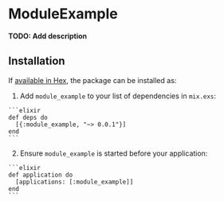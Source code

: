 # ModuleExample

**TODO: Add description**

## Installation

If [available in Hex](https://hex.pm/docs/publish), the package can be installed as:

  1. Add `module_example` to your list of dependencies in `mix.exs`:

    ```elixir
    def deps do
      [{:module_example, "~> 0.0.1"}]
    end
    ```

  2. Ensure `module_example` is started before your application:

    ```elixir
    def application do
      [applications: [:module_example]]
    end
    ```

